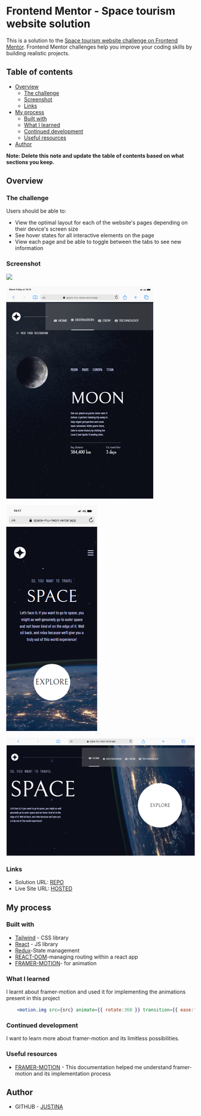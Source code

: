 # Frontend Mentor - Space tourism website solution

This is a solution to the [Space tourism website challenge on Frontend Mentor](https://www.frontendmentor.io/challenges/space-tourism-multipage-website-gRWj1URZ3). Frontend Mentor challenges help you improve your coding skills by building realistic projects. 

## Table of contents

- [Overview](#overview)
  - [The challenge](#the-challenge)
  - [Screenshot](#screenshot)
  - [Links](#links)
- [My process](#my-process)
  - [Built with](#built-with)
  - [What I learned](#what-i-learned)
  - [Continued development](#continued-development)
  - [Useful resources](#useful-resources)
- [Author](#author)


**Note: Delete this note and update the table of contents based on what sections you keep.**

## Overview

### The challenge

Users should be able to:

- View the optimal layout for each of the website's pages depending on their device's screen size
- See hover states for all interactive elements on the page
- View each page and be able to toggle between the tabs to see new information


### Screenshot

![](./screenshot.jpg)

![screen1](./src/resources/images/screenshots/iPad-Air-4-space-mu-neon.vercel.app.png)

![screen2](./src/resources/images/screenshots/iPhone-11-PRO-space-mu-neon.vercel.app.png)


![screen2](./src/resources/images/screenshots/Macbook-Air-space-mu-neon.vercel.app.png)


### Links

- Solution URL: [REPO](https://github.com/NICKY-TECH/space)
- Live Site URL: [HOSTED](https://space-mu-neon.vercel.app/)

## My process


### Built with
- [Tailwind](https://tailwindcss.com/) -  CSS library
- [React](https://reactjs.org/) - JS library
- [Redux](https://redux.js.org/)-State management
- [REACT-DOM](https://www.npmjs.com/package/react-dom)-managing routing within a react app
- [FRAMER-MOTION](https://www.npmjs.com/package/framer-motion)- for animation

### What I learned

I learnt about framer-motion and used it for implementing the animations present in this project

```jsx
    <motion.img src={src} animate={{ rotate:360 }} transition={{ ease:"linear" , duration:3,repeat:Infinity }} className="absoluete top-0"/>
```

### Continued development

I want to learn more about framer-motion and its limitless possibilities.

### Useful resources

- [FRAMER-MOTION](https://www.framer.com/motion/) - This documentation helped me understand framer-motion and its implementation process



## Author

- GITHUB - [JUSTINA](https://github.com/NICKY-TECH)


